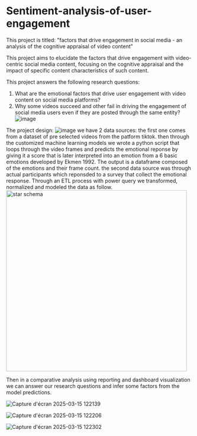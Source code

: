 # Sentiment-analysis-of-user-engagement
This project is titled: "factors that drive engagement in social media - an analysis of the cognitive appraisal of video content"

This project aims to elucidate the factors that drive engagement with video-centric social media content, focusing on the cognitive appraisal and the impact of specific content characteristics of such content.


This project answers the following research questions:
1.	What are the emotional factors that drive user engagement with video content on social media platforms?
2.	Why some videos succeed and other fail in driving the engagement of social media users even if they are posted through the same entity? 
![image](https://github.com/user-attachments/assets/529d3d7a-04f0-4878-a91b-f4b50ac79d85)

The project design:
![image](https://github.com/user-attachments/assets/272b8589-0732-4e37-9758-a966c577ce45)
we have 2 data sources:
the first one comes from a dataset of pre selected videos from the patform tiktok. then through the customized machine learning models we wrote a python script that loops through the video frames and predicts the emotional reponse by giving it a score that is later interpreted into an emotion from a 6 basic emotions developed by Ekmen 1992. The output is a dataframe composed of the emotions and their frame count. 
the second data source was through actual participants which reponsded to a survey that collect the emotional response.
Through an ETL process with power query we transformed, normalized and modeled the data as follow.
<img width="488" alt="star schema" src="https://github.com/user-attachments/assets/c45eb7f2-b7a0-4713-aedf-88492395dc48" />

Then in a comparative analysis using reporting and dashboard visualization we can answer our research questions and infer some factors from the model predictions. 

![Capture d'écran 2025-03-15 122139](https://github.com/user-attachments/assets/38c7ebd7-9968-440d-8efc-4b43ec8412c6)

![Capture d'écran 2025-03-15 122206](https://github.com/user-attachments/assets/288bcf8b-73e6-4fc3-a05b-169089df23f1)

![Capture d'écran 2025-03-15 122302](https://github.com/user-attachments/assets/4fab8699-d58b-421b-862f-87706169fe06)





